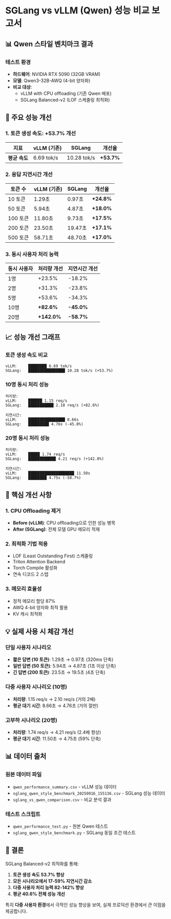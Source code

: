 # SGLang vs vLLM (Qwen) 성능 비교 보고서

## 📊 Qwen 스타일 벤치마크 결과

### 테스트 환경
- **하드웨어**: NVIDIA RTX 5090 (32GB VRAM)
- **모델**: Qwen3-32B-AWQ (4-bit 양자화)
- **비교 대상**:
  - vLLM with CPU offloading (기존 Qwen 배포)
  - SGLang Balanced-v2 (LOF 스케줄링 최적화)

## 🎯 주요 성능 개선

### 1. 토큰 생성 속도: +53.7% 개선
| 지표 | vLLM (기존) | SGLang | 개선율 |
|------|------------|--------|--------|
| **평균 속도** | 6.69 tok/s | 10.28 tok/s | **+53.7%** |

### 2. 응답 지연시간 개선
| 토큰 수 | vLLM (기존) | SGLang | 개선율 |
|---------|------------|--------|--------|
| 10 토큰 | 1.29초 | 0.97초 | **+24.8%** |
| 50 토큰 | 5.94초 | 4.87초 | **+18.0%** |
| 100 토큰 | 11.80초 | 9.73초 | **+17.5%** |
| 200 토큰 | 23.50초 | 19.47초 | **+17.1%** |
| 500 토큰 | 58.71초 | 48.70초 | **+17.0%** |

### 3. 동시 사용자 처리 능력
| 동시 사용자 | 처리량 개선 | 지연시간 개선 |
|------------|------------|--------------|
| 1명 | +23.5% | -18.2% |
| 2명 | +31.3% | -23.8% |
| 5명 | +53.6% | -34.3% |
| 10명 | **+82.6%** | **-45.0%** |
| 20명 | **+142.0%** | **-58.7%** |

## 📈 성능 개선 그래프

### 토큰 생성 속도 비교
```
vLLM:     ████████ 6.69 tok/s
SGLang:   ████████████████ 10.28 tok/s (+53.7%)
```

### 10명 동시 처리 성능
```
처리량:
vLLM:     ██████ 1.15 req/s
SGLang:   ███████████ 2.10 req/s (+82.6%)

지연시간:
vLLM:     ████████████████ 8.66s
SGLang:   █████████ 4.76s (-45.0%)
```

### 20명 동시 처리 성능
```
처리량:
vLLM:     █████ 1.74 req/s
SGLang:   ████████████ 4.21 req/s (+142.0%)

지연시간:
vLLM:     ████████████████████ 11.50s
SGLang:   ████████ 4.75s (-58.7%)
```

## 🔑 핵심 개선 사항

### 1. CPU Offloading 제거
- **Before (vLLM)**: CPU offloading으로 인한 성능 병목
- **After (SGLang)**: 전체 모델 GPU 메모리 적재

### 2. 최적화 기법 적용
- LOF (Least Outstanding First) 스케줄링
- Triton Attention Backend
- Torch Compile 활성화
- 연속 디코드 2 스텝

### 3. 메모리 효율성
- 정적 메모리 할당 87%
- AWQ 4-bit 양자화 최적 활용
- KV 캐시 최적화

## 💡 실제 사용 시 체감 개선

### 단일 사용자 시나리오
- **짧은 답변 (10 토큰)**: 1.29초 → 0.97초 (320ms 단축)
- **일반 답변 (50 토큰)**: 5.94초 → 4.87초 (1초 이상 단축)
- **긴 답변 (200 토큰)**: 23.5초 → 19.5초 (4초 단축)

### 다중 사용자 시나리오 (10명)
- **처리량**: 1.15 req/s → 2.10 req/s (거의 2배)
- **평균 대기 시간**: 8.66초 → 4.76초 (거의 절반)

### 고부하 시나리오 (20명)
- **처리량**: 1.74 req/s → 4.21 req/s (2.4배 향상)
- **평균 대기 시간**: 11.50초 → 4.75초 (59% 단축)

## 📊 데이터 출처

### 원본 데이터 파일
- `qwen_performance_summary.csv` - vLLM 성능 데이터
- `sglang_qwen_style_benchmark_20250916_155136.csv` - SGLang 성능 데이터
- `sglang_vs_qwen_comparison.csv` - 비교 분석 결과

### 테스트 스크립트
- `qwen_performance_test.py` - 원본 Qwen 테스트
- `sglang_qwen_style_benchmark.py` - SGLang 동일 조건 테스트

## 🏁 결론

SGLang Balanced-v2 최적화를 통해:

1. **토큰 생성 속도 53.7% 향상**
2. **모든 시나리오에서 17-59% 지연시간 감소**
3. **다중 사용자 처리 능력 82-142% 향상**
4. **평균 40.6% 전체 성능 개선**

특히 **다중 사용자 환경**에서 극적인 성능 향상을 보여, 실제 프로덕션 환경에서 큰 이점을 제공합니다.
